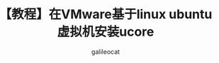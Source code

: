 ---
title: 【教程】在VMware基于linux ubuntu虚拟机安装ucore
date: 
author: galileocat
img: 
top: false
cover: false
coverImg: 
password: 
toc: false
mathjax: false
summary: 青年大学习完成截图爬虫
categories: Python
tags:
  - Python
  - 爬虫
---